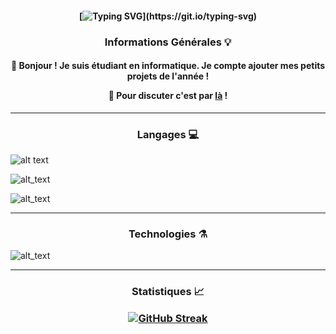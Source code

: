 <h4 align="center"> 
  
  [![Typing SVG](https://readme-typing-svg.demolab.com?font=Fira+Code&pause=1000&color=70A5FD&center=true&vCenter=true&width=450&height=80&lines=Hello+World+!)](https://git.io/typing-svg)
  
</h4> 

<h3 align="center"> 
  
Informations Générales 💡​

</h3>

<h4 align="center"> 

👋 Bonjour \! Je suis étudiant en informatique. Je compte ajouter mes petits projets de l'année !

💬 Pour discuter c'est par <a href="https://github.com/requindelanight/requindelanight/discussions/">là</a> !

</h4>

----------------------------------

<h3 align="center"> 
  
Langages 💻️

</h3> 

![alt text](https://camo.githubusercontent.com/23f85aeadace75c1cd68e5702e6bda387827bc401af0d4f8b8aad7170ef650c0/68747470733a2f2f696d672e736869656c64732e696f2f62616467652f436f64652d507974686f6e2d696e666f726d6174696f6e616c3f7374796c653d666c6174266c6f676f3d707974686f6e26636f6c6f723d333737364142)

![alt_text](https://camo.githubusercontent.com/e59219e0730bd1ea0f4a7ad2f8223a15ffd2824db156be9131f5a033982d8f0e/68747470733a2f2f696d672e736869656c64732e696f2f62616467652f436f64652d5048502d696e666f726d6174696f6e616c3f7374796c653d666c6174266c6f676f3d70687026636f6c6f723d373737424234)

![alt_text](https://camo.githubusercontent.com/4850ef10df9ed2d3c221da90520929187f24291bb562ba5ffa812618bf1463b9/68747470733a2f2f696d672e736869656c64732e696f2f62616467652f436f64652d4a6176615363726970742d696e666f726d6174696f6e616c3f7374796c653d666c6174266c6f676f3d6a61766173637269707426636f6c6f723d463744463145)

----------------------------------

<h3 align="center"> 
  
Technologies ⚗️

</h3> 

![alt_text](https://camo.githubusercontent.com/c592497080515b15a59d0b1f55cbe44af93da795576481d2ac6b16b3af8f8ac1/68747470733a2f2f696d672e736869656c64732e696f2f62616467652f53797374656d2d4c696e75782d696e666f726d6174696f6e616c3f7374796c653d666c6174266c6f676f3d6c696e757826636f6c6f723d464343363234)

----------------------------------

<h3 align="center"> 

Statistiques 📈​
  
[![GitHub Streak](https://streak-stats.demolab.com?user=requindelanight&theme=tokyonight&hide_border=true&locale=fr&date_format=j%20M%5B%20Y%5D&type=png)](https://git.io/streak-stats)

</h3>

